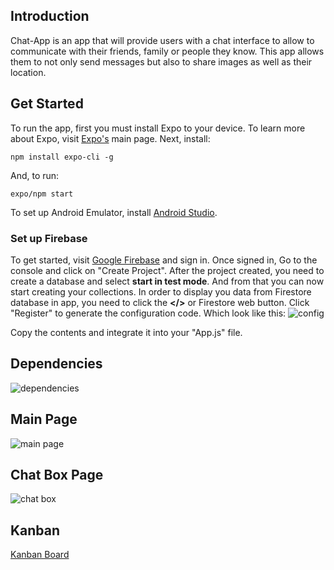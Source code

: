 ## Introduction

Chat-App is an app that will provide users with a chat interface to allow to communicate with their friends, family or people they know. This app allows them to not only send messages but also to share images as well as their location.

## Get Started

To run the app, first you must install Expo to your device. To learn more about Expo, visit [Expo's](https://expo.io/) main page. Next, install:

```
npm install expo-cli -g
```

And, to run:

```
expo/npm start
```

To set up Android Emulator, install [Android Studio](https://developer.android.com/studio).

### Set up Firebase

To get started, visit [Google Firebase](https://firebase.google.com/) and sign in. Once signed in, Go to the console and click on "Create Project". After the project created, you need to create a database and select **start in test mode**. And from that you can now start creating your collections. In order to display you data from Firestore database in app, you need to click the **</>** or Firestore web button. Click "Register" to generate the configuration code. Which look like this:
![config](../img/config.png)

Copy the contents and integrate it into your "App.js" file.

## Dependencies

![dependencies](../img/dependencies.png)

## Main Page

![main page](../img/first-page.png)

## Chat Box Page

![chat box](../img/chat-box.png)

## Kanban

[Kanban Board](https://trello.com/b/nVbZLYmk/chat-app-kanban-board)
